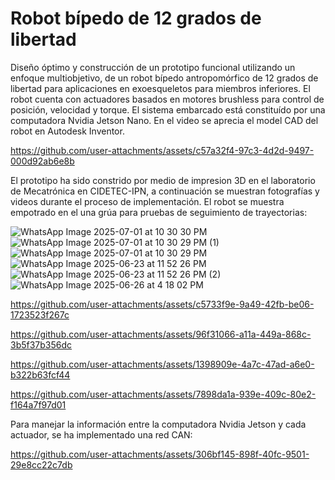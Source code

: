 # Robot bípedo de 12 grados de libertad

Diseño óptimo y construcción de un prototipo funcional utilizando un enfoque multiobjetivo, de un robot bípedo antropomórfico de 12 grados de libertad para aplicaciones en exoesqueletos para miembros inferiores. El robot cuenta con actuadores basados en motores brushless para control de posición, velocidad y torque. El sistema embarcado está constituído por una computadora Nvidia Jetson Nano. En el video se aprecia el model CAD del robot en Autodesk Inventor.

https://github.com/user-attachments/assets/c57a32f4-97c3-4d2d-9497-000d92ab6e8b

El prototipo ha sido constrido por medio de impresion 3D en el laboratorio de Mecatrónica en CIDETEC-IPN, a continuación se muestran fotografías y videos durante el proceso de implementación. El robot se muestra empotrado en el una grúa para pruebas de seguimiento de trayectorias:

<!-- ![WhatsApp Image 2025-04-27 at 4 28 58 PM](https://github.com/user-attachments/assets/525b6e02-1569-49f6-950b-804b4d7c5d65)
![WhatsApp Image 2025-04-27 at 4 20 49 PM](https://github.com/user-attachments/assets/1808f66a-85a9-49ab-b1ee-c6bc874b0746)
![WhatsApp Image 2025-04-27 at 4 20 50 PM](https://github.com/user-attachments/assets/3f891700-a149-4a0e-9117-598ba217e16d)
![WhatsApp Image 2025-04-27 at 4 20 51 PM](https://github.com/user-attachments/assets/067a8d36-c29e-49bc-92c6-becf359adeb5) -->
![WhatsApp Image 2025-07-01 at 10 30 30 PM](https://github.com/user-attachments/assets/c491ce7e-4ab9-4e50-99b4-2703cc4c9c19)
![WhatsApp Image 2025-07-01 at 10 30 29 PM (1)](https://github.com/user-attachments/assets/bddac20f-5a63-4322-af04-9cc1b4763806)
![WhatsApp Image 2025-07-01 at 10 30 29 PM](https://github.com/user-attachments/assets/9d8ae32b-f40d-4ceb-bff2-bb6f1e87316e)
![WhatsApp Image 2025-06-23 at 11 52 26 PM](https://github.com/user-attachments/assets/b88fb122-48b4-44f1-80c0-0c009096e854)
![WhatsApp Image 2025-06-23 at 11 52 26 PM (2)](https://github.com/user-attachments/assets/5ed02d92-1697-4004-bfc4-6cbc70b1a113)
![WhatsApp Image 2025-06-26 at 4 18 02 PM](https://github.com/user-attachments/assets/aa36f802-e3be-4553-9d39-c3e740c6843b)



https://github.com/user-attachments/assets/c5733f9e-9a49-42fb-be06-1723523f267c

https://github.com/user-attachments/assets/96f31066-a11a-449a-868c-3b5f37b356dc

https://github.com/user-attachments/assets/1398909e-4a7c-47ad-a6e0-b322b63fcf44

https://github.com/user-attachments/assets/7898da1a-939e-409c-80e2-f164a7f97d01


Para manejar la información entre la computadora Nvidia Jetson y cada actuador, se ha implementado una red CAN:

https://github.com/user-attachments/assets/306bf145-898f-40fc-9501-29e8cc22c7db












